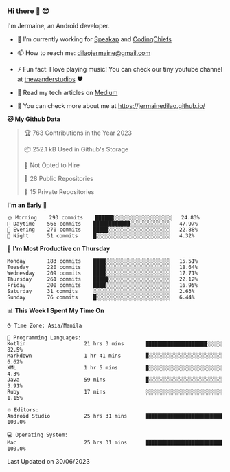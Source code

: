### Hi there 👋 😎
I'm Jermaine, an Android developer.

- 🔭 I’m currently working for [Speakap](https://www.speakap.com/) and [CodingChiefs](https://codingchiefs.com/en/)

- 📫 How to reach me: dilaojermaine@gmail.com

- ⚡ Fun fact: I love playing music! You can check our tiny youtube channel at [thewanderstudios](https://www.youtube.com/thewanderstudios) ♥️

- 📖 Read my tech articles on [Medium](https://jermainedilao.medium.com/)

- 👀 You can check more about me at https://jermainedilao.github.io/

<!--
**jermainedilao/jermainedilao** is a ✨ _special_ ✨ repository because its `README.md` (this file) appears on your GitHub profile.

Here are some ideas to get you started:

- 🔭 I’m currently working on ...
- 🌱 I’m currently learning ...
- 👯 I’m looking to collaborate on ...
- 🤔 I’m looking for help with ...
- 💬 Ask me about ...
- 📫 How to reach me: ...
- 😄 Pronouns: ...
- ⚡ Fun fact: ...
-->

<!--START_SECTION:waka-->
**🐱 My Github Data** 

> 🏆 763 Contributions in the Year 2023
 > 
> 📦 252.1 kB Used in Github's Storage 
 > 
> 🚫 Not Opted to Hire
 > 
> 📜 28 Public Repositories 
 > 
> 🔑 15 Private Repositories  
 > 
**I'm an Early 🐤** 

```text
🌞 Morning    293 commits    ██████░░░░░░░░░░░░░░░░░░░   24.83% 
🌆 Daytime    566 commits    ████████████░░░░░░░░░░░░░   47.97% 
🌃 Evening    270 commits    █████░░░░░░░░░░░░░░░░░░░░   22.88% 
🌙 Night      51 commits     █░░░░░░░░░░░░░░░░░░░░░░░░   4.32%

```
📅 **I'm Most Productive on Thursday** 

```text
Monday       183 commits    ████░░░░░░░░░░░░░░░░░░░░░   15.51% 
Tuesday      220 commits    ████░░░░░░░░░░░░░░░░░░░░░   18.64% 
Wednesday    209 commits    ████░░░░░░░░░░░░░░░░░░░░░   17.71% 
Thursday     261 commits    █████░░░░░░░░░░░░░░░░░░░░   22.12% 
Friday       200 commits    ████░░░░░░░░░░░░░░░░░░░░░   16.95% 
Saturday     31 commits     ░░░░░░░░░░░░░░░░░░░░░░░░░   2.63% 
Sunday       76 commits     █░░░░░░░░░░░░░░░░░░░░░░░░   6.44%

```


📊 **This Week I Spent My Time On** 

```text
⌚︎ Time Zone: Asia/Manila

💬 Programming Languages: 
Kotlin                   21 hrs 3 mins       ████████████████████░░░░░   82.5% 
Markdown                 1 hr 41 mins        █░░░░░░░░░░░░░░░░░░░░░░░░   6.62% 
XML                      1 hr 5 mins         █░░░░░░░░░░░░░░░░░░░░░░░░   4.3% 
Java                     59 mins             █░░░░░░░░░░░░░░░░░░░░░░░░   3.91% 
Ruby                     17 mins             ░░░░░░░░░░░░░░░░░░░░░░░░░   1.15%

🔥 Editors: 
Android Studio           25 hrs 31 mins      █████████████████████████   100.0%

💻 Operating System: 
Mac                      25 hrs 31 mins      █████████████████████████   100.0%

```


 Last Updated on 30/06/2023
<!--END_SECTION:waka-->
